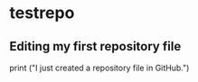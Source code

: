 # testrepo
## Editing my first repository file 
print ("I just created a repository file in GitHub.")
